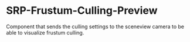 # SRP-Frustum-Culling-Preview
Component that sends the culling settings to the sceneview camera to be able to visualize frustum culling.
